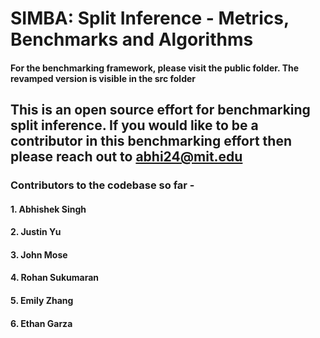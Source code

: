 # SIMBA: Split Inference - Metrics, Benchmarks and Algorithms

#### For the benchmarking framework, please visit the public folder. The revamped version is visible in the src folder

## This is an open source effort for benchmarking split inference. If you would like to be a contributor in this benchmarking effort then please reach out to abhi24@mit.edu

### Contributors to the codebase so far -
#### 1. Abhishek Singh
#### 2. Justin Yu
#### 3. John Mose
#### 4. Rohan Sukumaran
#### 5. Emily Zhang
#### 6. Ethan Garza
